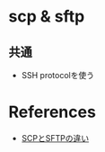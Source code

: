 # scp & sftp

## 共通

+ SSH protocolを使う


# References

+ [SCPとSFTPの違い](https://www.skyarch.net/blog/?p=379)
